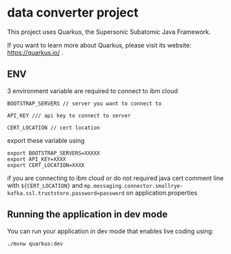 # data converter project

This project uses Quarkus, the Supersonic Subatomic Java Framework.

If you want to learn more about Quarkus, please visit its website: https://quarkus.io/ .

## ENV
3 environment variable are required to connect to ibm cloud
```
BOOTSTRAP_SERVERS // server you want to connect to
```
```
API_KEY /// api key to connect to server
```
```
CERT_LOCATION // cert location
```

export these variable using 
```
export BOOTSTRAP_SERVERS=XXXXX
export API_KEY=XXXX
export CERT_LOCATION=XXXX
```


if you are connecting to ibm cloud or do not required java cert comment line with `${CERT_LOCATION}` and `mp.messaging.connector.smallrye-kafka.ssl.truststore.password=password` on application.properties

## Running the application in dev mode

You can run your application in dev mode that enables live coding using:
```
./mvnw quarkus:dev
```

